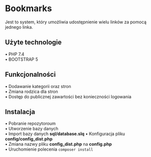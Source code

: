 # Bookmarks
Jest to system, który umożliwia udostępnienie wielu linków za pomocą jednego linka.

## Użyte technologie
• PHP 7.4 \
• BOOTSTRAP 5

## Funkcjonalności
• Dodawanie kategorii oraz stron \
• Zmiana rodzica dla stron \
• Dostęp do publicznej zawartości bez konieczności logowania

## Instalacja
• Pobranie repozytoroum \
• Utworzenie bazy danych \
• Import bazy danych **sql/database.slq**
• Konfiguracja pliku **config/config_dist.php** \
• Zmiana nazwy pliku **config_dist.php** na **config.php** \
• Uruchomienie polecenia `composer install`
